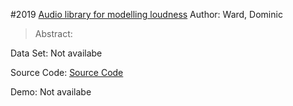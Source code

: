 #2019 [Audio library for modelling loudness](https://github.com/deeuu/loudness)
Author: Ward, Dominic
>Abstract: 

Data Set: Not availabe

Source Code: [Source Code](https://github.com/deeuu/loudness)

Demo: Not availabe

